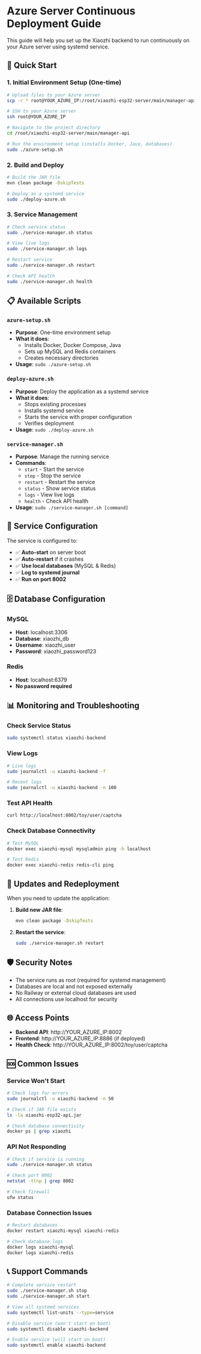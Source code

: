 # Azure Server Continuous Deployment Guide

This guide will help you set up the Xiaozhi backend to run continuously on your Azure server using systemd service.

## 🚀 Quick Start

### 1. Initial Environment Setup (One-time)
```bash
# Upload files to your Azure server
scp -r * root@YOUR_AZURE_IP:/root/xiaozhi-esp32-server/main/manager-api/

# SSH to your Azure server
ssh root@YOUR_AZURE_IP

# Navigate to the project directory
cd /root/xiaozhi-esp32-server/main/manager-api

# Run the environment setup (installs Docker, Java, databases)
sudo ./azure-setup.sh
```

### 2. Build and Deploy
```bash
# Build the JAR file
mvn clean package -DskipTests

# Deploy as a systemd service
sudo ./deploy-azure.sh
```

### 3. Service Management
```bash
# Check service status
sudo ./service-manager.sh status

# View live logs
sudo ./service-manager.sh logs

# Restart service
sudo ./service-manager.sh restart

# Check API health
sudo ./service-manager.sh health
```

## 📋 Available Scripts

### `azure-setup.sh`
- **Purpose**: One-time environment setup
- **What it does**:
  - Installs Docker, Docker Compose, Java
  - Sets up MySQL and Redis containers
  - Creates necessary directories
- **Usage**: `sudo ./azure-setup.sh`

### `deploy-azure.sh`
- **Purpose**: Deploy the application as a systemd service
- **What it does**:
  - Stops existing processes
  - Installs systemd service
  - Starts the service with proper configuration
  - Verifies deployment
- **Usage**: `sudo ./deploy-azure.sh`

### `service-manager.sh`
- **Purpose**: Manage the running service
- **Commands**:
  - `start` - Start the service
  - `stop` - Stop the service
  - `restart` - Restart the service
  - `status` - Show service status
  - `logs` - View live logs
  - `health` - Check API health
- **Usage**: `sudo ./service-manager.sh [command]`

## 🔧 Service Configuration

The service is configured to:
- ✅ **Auto-start** on server boot
- ✅ **Auto-restart** if it crashes
- ✅ **Use local databases** (MySQL & Redis)
- ✅ **Log to systemd journal**
- ✅ **Run on port 8002**

## 🗄️ Database Configuration

### MySQL
- **Host**: localhost:3306
- **Database**: xiaozhi_db
- **Username**: xiaozhi_user
- **Password**: xiaozhi_password123

### Redis
- **Host**: localhost:6379
- **No password required**

## 📊 Monitoring and Troubleshooting

### Check Service Status
```bash
sudo systemctl status xiaozhi-backend
```

### View Logs
```bash
# Live logs
sudo journalctl -u xiaozhi-backend -f

# Recent logs
sudo journalctl -u xiaozhi-backend -n 100
```

### Test API Health
```bash
curl http://localhost:8002/toy/user/captcha
```

### Check Database Connectivity
```bash
# Test MySQL
docker exec xiaozhi-mysql mysqladmin ping -h localhost

# Test Redis
docker exec xiaozhi-redis redis-cli ping
```

## 🔄 Updates and Redeployment

When you need to update the application:

1. **Build new JAR file**:
   ```bash
   mvn clean package -DskipTests
   ```

2. **Restart the service**:
   ```bash
   sudo ./service-manager.sh restart
   ```

## 🛡️ Security Notes

- The service runs as root (required for systemd management)
- Databases are local and not exposed externally
- No Railway or external cloud databases are used
- All connections use localhost for security

## 🌐 Access Points

- **Backend API**: http://YOUR_AZURE_IP:8002
- **Frontend**: http://YOUR_AZURE_IP:8886 (if deployed)
- **Health Check**: http://YOUR_AZURE_IP:8002/toy/user/captcha

## 🆘 Common Issues

### Service Won't Start
```bash
# Check logs for errors
sudo journalctl -u xiaozhi-backend -n 50

# Check if JAR file exists
ls -la xiaozhi-esp32-api.jar

# Check database connectivity
docker ps | grep xiaozhi
```

### API Not Responding
```bash
# Check if service is running
sudo ./service-manager.sh status

# Check port 8002
netstat -tlnp | grep 8002

# Check firewall
ufw status
```

### Database Connection Issues
```bash
# Restart databases
docker restart xiaozhi-mysql xiaozhi-redis

# Check database logs
docker logs xiaozhi-mysql
docker logs xiaozhi-redis
```

## 📞 Support Commands

```bash
# Complete service restart
sudo ./service-manager.sh stop
sudo ./service-manager.sh start

# View all systemd services
sudo systemctl list-units --type=service

# Disable service (won't start on boot)
sudo systemctl disable xiaozhi-backend

# Enable service (will start on boot)
sudo systemctl enable xiaozhi-backend
```